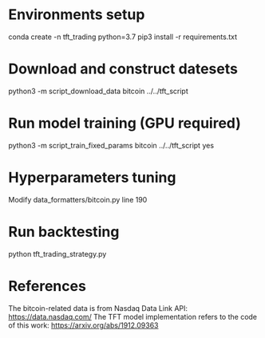 # Environments setup
conda create -n tft_trading python=3.7
pip3 install -r requirements.txt

# Download and construct datesets
python3 -m script_download_data bitcoin ../../tft_script

# Run model training (GPU required)
python3 -m script_train_fixed_params bitcoin ../../tft_script yes

# Hyperparameters tuning
Modify data_formatters/bitcoin.py line 190

# Run backtesting
python tft_trading_strategy.py

# References
The bitcoin-related data is from Nasdaq Data Link API: https://data.nasdaq.com/
The TFT model implementation refers to the code of this work: https://arxiv.org/abs/1912.09363


